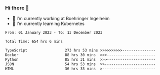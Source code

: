 ### Hi there 👋
- 🔭 I’m currently working at Boehringer Ingelheim
- 🌱 I’m currently learning Kubernetes

 
<!--START_SECTION:waka-->

```txt
From: 01 January 2023 - To: 13 December 2023

Total Time: 654 hrs 6 mins

TypeScript                 273 hrs 53 mins >>>>>>>>>>---------------   41.87 %
Docker                     88 hrs 30 mins  >>>----------------------   13.53 %
Python                     85 hrs 31 mins  >>>----------------------   13.07 %
JSON                       54 hrs 53 mins  >>-----------------------   08.39 %
HTML                       36 hrs 33 mins  >------------------------   05.59 %
```

<!--END_SECTION:waka-->

 
